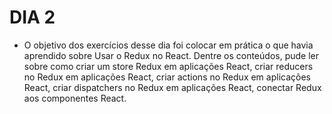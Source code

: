 # DIA 2

- O objetivo dos exercícios desse dia foi colocar em prática o que havia aprendido sobre Usar o Redux no React. Dentre os conteúdos, pude ler sobre como criar um store Redux em aplicações React, criar reducers no Redux em aplicações React, criar actions no Redux em aplicações React, criar dispatchers no Redux em aplicações React, conectar Redux aos componentes React.